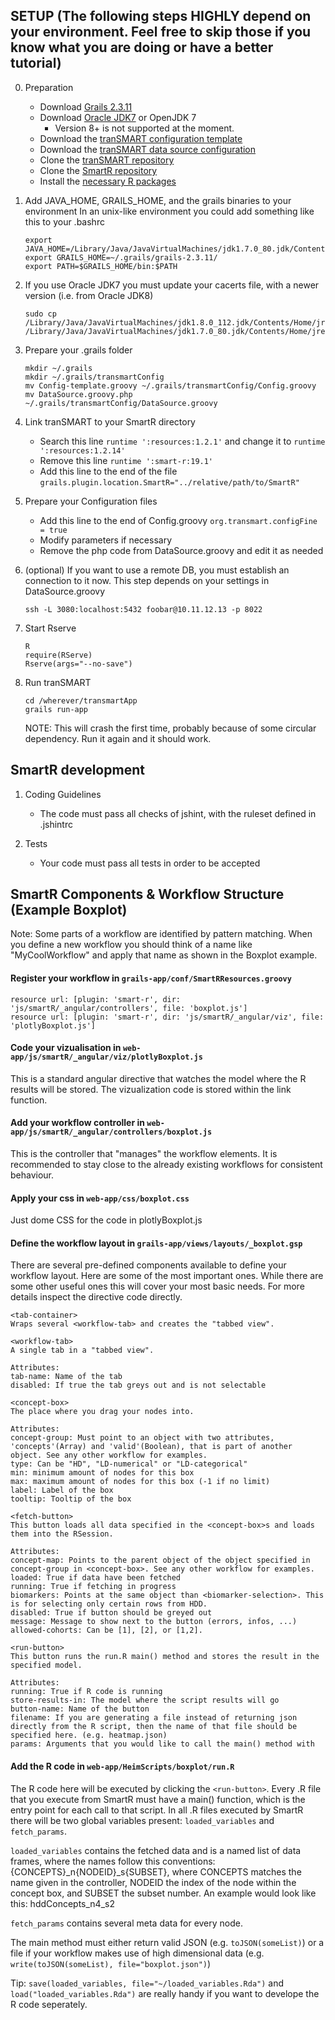 ## SETUP (The following steps HIGHLY depend on your environment. Feel free to skip those if you know what you are doing or have a better tutorial)

0. Preparation
    - Download [Grails 2.3.11](https://grails.org/download.html)
    - Download [Oracle JDK7](http://www.oracle.com/technetwork/java/javase/downloads/jdk7-downloads-1880260.html) or OpenJDK 7
        - Version 8+ is not supported at the moment.
    - Download the [tranSMART configuration template](https://github.com/transmart/transmart-data/blob/master/config/Config-template.groovy)
    - Download the [tranSMART data source configuration](https://github.com/transmart/transmart-data/blob/master/config/DataSource.groovy.php)
    - Clone the [tranSMART repository](https://github.com/transmart/transmartApp)
    - Clone the [SmartR repository](https://github.com/transmart/SmartR)
    - Install the [necessary R packages](https://github.com/transmart/SmartR#requirements)

1. Add JAVA_HOME, GRAILS_HOME, and the grails binaries to your environment
In an unix-like environment you could add something like this to your .bashrc
    ```
    export JAVA_HOME=/Library/Java/JavaVirtualMachines/jdk1.7.0_80.jdk/Contents/Home/
    export GRAILS_HOME=~/.grails/grails-2.3.11/
    export PATH=$GRAILS_HOME/bin:$PATH
    ```

2. If you use Oracle JDK7 you must update your cacerts file, with a newer version (i.e. from Oracle JDK8)
    ```
    sudo cp /Library/Java/JavaVirtualMachines/jdk1.8.0_112.jdk/Contents/Home/jre/lib/security/cacerts /Library/Java/JavaVirtualMachines/jdk1.7.0_80.jdk/Contents/Home/jre/lib/security/cacerts
    ```

3. Prepare your .grails folder
    ```
    mkdir ~/.grails
    mkdir ~/.grails/transmartConfig
    mv Config-template.groovy ~/.grails/transmartConfig/Config.groovy
    mv DataSource.groovy.php ~/.grails/transmartConfig/DataSource.groovy
    ```

4. Link tranSMART to your SmartR directory
    - Search this line `runtime ':resources:1.2.1'` and change it to `runtime ':resources:1.2.14'`
    - Remove this line `runtime ':smart-r:19.1'`
    - Add this line to the end of the file `grails.plugin.location.SmartR="../relative/path/to/SmartR"`

5. Prepare your Configuration files
    - Add this line to the end of Config.groovy `org.transmart.configFine = true`
    - Modify parameters if necessary
    - Remove the php code from DataSource.groovy and edit it as needed

6. (optional) If you want to use a remote DB, you must establish an connection to it now. This step depends on your settings in DataSource.groovy
    ```
    ssh -L 3080:localhost:5432 foobar@10.11.12.13 -p 8022
    ```

7. Start Rserve
    ```
    R
    require(RServe)
    Rserve(args="--no-save")
    ```

8. Run tranSMART
    ```
    cd /wherever/transmartApp
    grails run-app
    ```
    NOTE: This will crash the first time, probably because of some circular dependency. Run it again and it should work.

## SmartR development

1. Coding Guidelines
    - The code must pass all checks of jshint, with the ruleset defined in .jshintrc

2. Tests
    - Your code must pass all tests in order to be accepted

## SmartR Components & Workflow Structure (Example Boxplot)

Note: Some parts of a workflow are identified by pattern matching. When you define a new workflow you should think of a name like "MyCoolWorkflow" and apply that name as shown in the Boxplot example.

#### Register your workflow in `grails-app/conf/SmartRResources.groovy`
```
resource url: [plugin: 'smart-r', dir: 'js/smartR/_angular/controllers', file: 'boxplot.js']
resource url: [plugin: 'smart-r', dir: 'js/smartR/_angular/viz', file: 'plotlyBoxplot.js']
```

#### Code your vizualisation in `web-app/js/smartR/_angular/viz/plotlyBoxplot.js`

This is a standard angular directive that watches the model where the R results will be stored. The vizualization code is stored within the link function.

#### Add your workflow controller in `web-app/js/smartR/_angular/controllers/boxplot.js`

This is the controller that "manages" the workflow elements. It is recommended to stay close to the already existing workflows for consistent behaviour.

#### Apply your css in `web-app/css/boxplot.css`

Just dome CSS for the code in plotlyBoxplot.js

#### Define the workflow layout in `grails-app/views/layouts/_boxplot.gsp`

There are several pre-defined components available to define your workflow layout.
Here are some of the most important ones. While there are some other useful ones this will cover your most basic needs.
For more details inspect the directive code directly.

```
<tab-container>
Wraps several <workflow-tab> and creates the "tabbed view".
```

```
<workflow-tab>
A single tab in a "tabbed view".

Attributes:
tab-name: Name of the tab
disabled: If true the tab greys out and is not selectable
```

```
<concept-box>
The place where you drag your nodes into.

Attributes:
concept-group: Must point to an object with two attributes, 'concepts'(Array) and 'valid'(Boolean), that is part of another object. See any other workflow for examples.
type: Can be "HD", "LD-numerical" or "LD-categorical"
min: minimum amount of nodes for this box
max: maximum amount of nodes for this box (-1 if no limit)
label: Label of the box
tooltip: Tooltip of the box
```

```
<fetch-button>
This button loads all data specified in the <concept-box>s and loads them into the RSession.

Attributes:
concept-map: Points to the parent object of the object specified in concept-group in <concept-box>. See any other workflow for examples.
loaded: True if data have been fetched
running: True if fetching in progress
biomarkers: Points at the same object than <biomarker-selection>. This is for selecting only certain rows from HDD.
disabled: True if button should be greyed out
message: Message to show next to the button (errors, infos, ...)
allowed-cohorts: Can be [1], [2], or [1,2].
```

```
<run-button>
This button runs the run.R main() method and stores the result in the specified model.

Attributes:
running: True if R code is running
store-results-in: The model where the script results will go
button-name: Name of the button
filename: If you are generating a file instead of returning json directly from the R script, then the name of that file should be specified here. (e.g. heatmap.json)
params: Arguments that you would like to call the main() method with
```

#### Add the R code in `web-app/HeimScripts/boxplot/run.R`

The R code here will be executed by clicking the `<run-button>`.
Every .R file that you execute from SmartR must have a main() function, which is the entry point for each call to that script.
In all .R files executed by SmartR there will be two global variables present: `loaded_variables` and `fetch_params`.

`loaded_variables` contains the fetched data and is a named list of data frames, where the names follow this conventions:
{CONCEPTS}_n{NODEID}_s{SUBSET}, where CONCEPTS matches the name given in the controller, NODEID the index of the node within the concept box, and SUBSET the subset number.
An example would look like this: hddConcepts_n4_s2

`fetch_params` contains several meta data for every node.

The main method must either return valid JSON (e.g. `toJSON(someList)`) or a file if your workflow makes use of high dimensional data (e.g. `write(toJSON(someList), file="boxplot.json")`)

Tip: `save(loaded_variables, file="~/loaded_variables.Rda")` and `load("loaded_variables.Rda")` are really handy if you want to develope the R code seperately.
